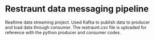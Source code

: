# Restraunt data messaging pipeline
  Realtime data streaming project. Used Kafka to publish data to producer and load data through consumer.
  The restraunt.csv file is uploaded for reference with the python producer and consumer codes.
  
